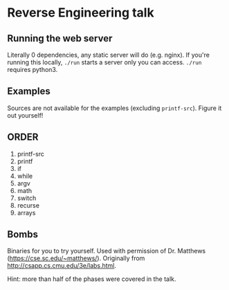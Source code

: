 # Reverse Engineering talk

## Running the web server
Literally 0 dependencies, any static server will do (e.g. nginx).
If you're running this locally, `./run` starts a server only you can access.
`./run` requires python3.

## Examples
Sources are not available for the examples (excluding `printf-src`).
Figure it out yourself!

## ORDER
1. printf-src
2. printf
3. if
4. while
5. argv
6. math
7. switch
8. recurse
9. arrays

## Bombs
Binaries for you to try yourself.
Used with permission of Dr. Matthews (https://cse.sc.edu/~matthews/).
Originally from http://csapp.cs.cmu.edu/3e/labs.html.

Hint: more than half of the phases were covered in the talk.
